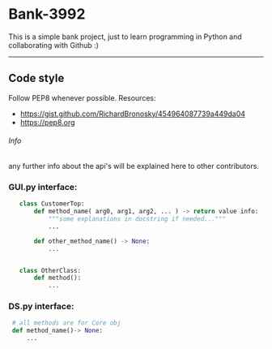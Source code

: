 # Bank-3992
This is a simple bank project, just to learn programming in Python and 
collaborating with Github :)

---------
## Code style
Follow PEP8 whenever possible. Resources:
 - https://gist.github.com/RichardBronosky/454964087739a449da04
 - https://pep8.org

###### Info
any further info about the api's will be explained here to other contributors.

### GUI.py interface:
```python
   class CustomerTop:
       def method_name( arg0, arg1, arg2, ... ) -> return value info:
           """some explanations in docstring if needed..."""
           ...

       def other_method_name() -> None:
           ...


   class OtherClass:
       def method():
           ...
```

### DS.py interface:
```python
 # all methods are for Core obj
 def method_name()-> None:
     ...
```
